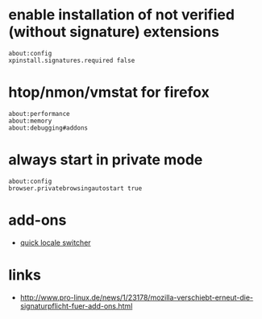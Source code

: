 # enable installation of not verified (without signature) extensions

```
about:config
xpinstall.signatures.required false
```

# htop/nmon/vmstat for firefox

```
about:performance
about:memory
about:debugging#addons
```

# always start in private mode

```
about:config
browser.privatebrowsingautostart true
```

# add-ons

* [quick locale switcher](https://addons.mozilla.org/en-US/firefox/addon/quick-locale-switcher/)

# links

* http://www.pro-linux.de/news/1/23178/mozilla-verschiebt-erneut-die-signaturpflicht-fuer-add-ons.html
